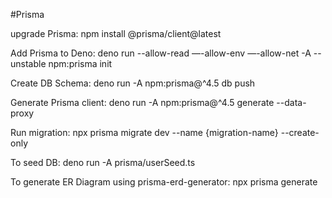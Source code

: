 #Prisma

upgrade Prisma:
      npm install @prisma/client@latest

Add Prisma to Deno:
      deno run --allow-read —-allow-env —-allow-net -A --unstable npm:prisma init

Create DB Schema:
      deno run -A npm:prisma@^4.5 db push

Generate Prisma client:
      deno run -A npm:prisma@^4.5 generate --data-proxy

Run migration:
      npx prisma migrate dev --name {migration-name} --create-only

To seed DB:
      deno run -A prisma/userSeed.ts

To generate ER Diagram using prisma-erd-generator:
      npx prisma generate
